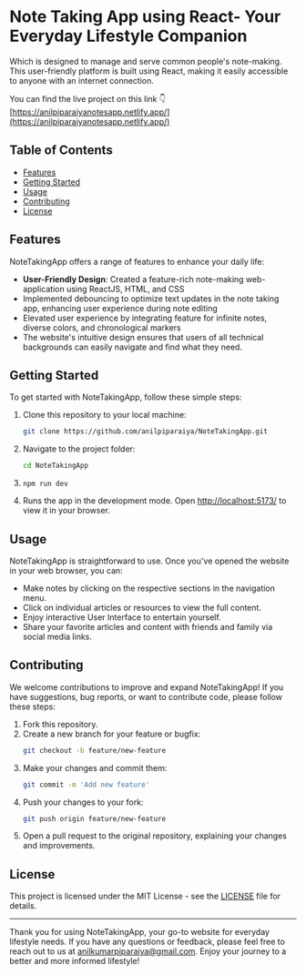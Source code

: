 # Note Taking App using React- Your Everyday Lifestyle Companion

Which is designed to manage and serve common people's note-making. This user-friendly platform is built using React, making it easily accessible to anyone with an internet connection.

You can find the live project on this link 👇
[https://anilpiparaiyanotesapp.netlify.app/](https://anilpiparaiyanotesapp.netlify.app/)


## Table of Contents

- [Features](#features)
- [Getting Started](#getting-started)
- [Usage](#usage)
- [Contributing](#contributing)
- [License](#license)

## Features

NoteTakingApp offers a range of features to enhance your daily life:


- **User-Friendly Design**: Created a feature-rich note-making web-application using ReactJS, HTML, and CSS
- Implemented debouncing to optimize text updates in the note taking app, enhancing user experience during note editing
- Elevated user experience by integrating feature for infinite notes, diverse colors, and chronological markers
- The website's intuitive design ensures that users of all technical backgrounds can easily navigate and find what they need.



## Getting Started

To get started with NoteTakingApp, follow these simple steps:

1. Clone this repository to your local machine:
   ```bash
   git clone https://github.com/anilpiparaiya/NoteTakingApp.git
   ```

2. Navigate to the project folder:
   ```bash
   cd NoteTakingApp
   ```

3. `npm run dev`

4. Runs the app in the development mode. Open [http://localhost:5173/](http://localhost:5173/) to view it in your browser.


## Usage

NoteTakingApp is straightforward to use. Once you've opened the website in your web browser, you can:

- Make notes by clicking on the respective sections in the navigation menu.
- Click on individual articles or resources to view the full content.
- Enjoy interactive User Interface to entertain yourself.
- Share your favorite articles and content with friends and family via social media links.

## Contributing

We welcome contributions to improve and expand NoteTakingApp! If you have suggestions, bug reports, or want to contribute code, please follow these steps:

1. Fork this repository.
2. Create a new branch for your feature or bugfix:
   ```bash
   git checkout -b feature/new-feature
   ```
3. Make your changes and commit them:
   ```bash
   git commit -m 'Add new feature'
   ```
4. Push your changes to your fork:
   ```bash
   git push origin feature/new-feature
   ```
5. Open a pull request to the original repository, explaining your changes and improvements.

## License

This project is licensed under the MIT License - see the [LICENSE](LICENSE) file for details.

---

Thank you for using NoteTakingApp, your go-to website for everyday lifestyle needs. If you have any questions or feedback, please feel free to reach out to us at [anilkumarpiparaiya@gmail.com](mailto:anilkumarpiparaiya@gmail.com). Enjoy your journey to a better and more informed lifestyle!





